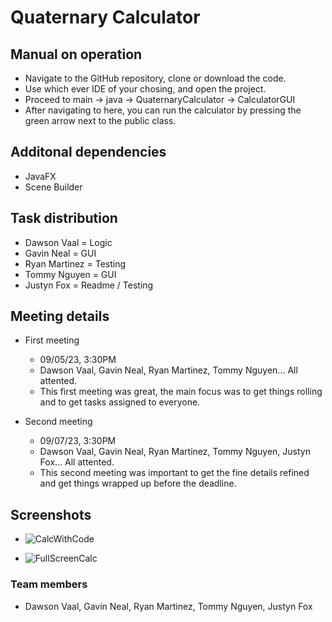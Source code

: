 # Quaternary Calculator 

## Manual on operation
  - Navigate to the GitHub repository, clone or download the code.
  - Use which ever IDE of your chosing, and open the project.
  - Proceed to main -> java -> QuaternaryCalculator -> CalculatorGUI
  - After navigating to here, you can run the calculator by pressing
  the green arrow next to the public class.

## Additonal dependencies
  - JavaFX
  - Scene Builder

## Task distribution
  - Dawson Vaal = Logic
  - Gavin Neal = GUI
  - Ryan Martinez = Testing
  - Tommy Nguyen = GUI
  - Justyn Fox = Readme / Testing

## Meeting details
  - First meeting
    - 09/05/23, 3:30PM
    - Dawson Vaal, Gavin Neal, Ryan Martinez, Tommy Nguyen... All attented.
    - This first meeting was great, the main focus was to get things rolling and to get
    tasks assigned to everyone. 
    
  - Second meeting
    - 09/07/23, 3:30PM
    - Dawson Vaal, Gavin Neal, Ryan Martinez, Tommy Nguyen, Justyn Fox... All attented.
    - This second meeting was important to get the fine details refined and get things
    wrapped up before the deadline.
  
## Screenshots 
  - ![CalcWithCode](https://github.com/G-Roy-Neal/QuaternaryCalculator8/assets/112365149/6889fa48-24a2-4df7-9f46-a48d7fb1191b)


  - ![FullScreenCalc](https://github.com/G-Roy-Neal/QuaternaryCalculator8/assets/112365149/5a58ce94-19b0-4cc6-9885-df1c0b11fe0a)




### Team members
  - Dawson Vaal, Gavin Neal, Ryan Martinez, Tommy Nguyen, Justyn Fox
